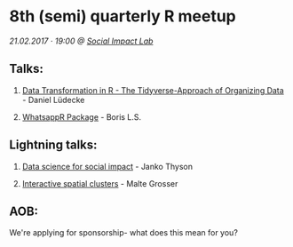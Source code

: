 # 8th (semi) quarterly R meetup

*21.02.2017 · 19:00 @ [Social Impact Lab](http://hamburg.socialimpactlab.eu/kontakt)*

## Talks:

1. [Data Transformation in R - The Tidyverse-Approach of Organizing Data](https://github.com/rusershamburg/meetup-8/blob/master/20170221_data_transformation_and_exploration.pdf) - Daniel Lüdecke

2. [WhatsappR Package](https://github.com/rusershamburg/meetup-8/blob/master/20170221_WhatsAppR_package.pdf) - Boris L.S.

## Lightning talks:

1. [Data science for social impact](https://github.com/rusershamburg/meetup-8/blob/master/20170221_data_science_for_social_impact.pdf) - Janko Thyson

2. [Interactive spatial clusters](https://github.com/rusershamburg/meetup-8/blob/master/20170221_interactive_spatial_clusters.pdf) - Malte Grosser

## AOB:

We're applying for sponsorship- what does this mean for you?
